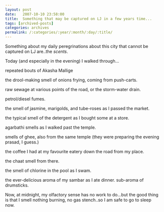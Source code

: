 ```yaml
---
layout: post
date:	2007-10-10 23:58:00
title:  Something that may be captured on LJ in a few years time...
tags: [archived-posts]
categories: archives
permalink: /:categories/:year/:month/:day/:title/
---
```

Something about my daily peregrinations about this city that cannot be captured on LJ are..the *scents*.

Today (and especially in the evening)  I walked through...

repeated bouts of Akasha Mallige

the drool-making smell of onions frying, coming from push-carts.

raw sewage at various points of the road, or the storm-water drain.

petrol/diesel fumes.

the smell of jasmine, marigolds, and tube-roses as I passed the market.

the typical smell of the detergent as I bought some at a store.

agarbathi smells as I walked past the temple.


smells of ghee, also from the same temple (they were preparing the evening prasad, I guess.)

the coffee I had at my favourite eatery down the road from my place.

the chaat smell from there.

the smell of chlorine in the pool as I swam.

the ever-delicious aroma of my sambar as I ate dinner. sub-aroma of drumsticks.

Now, at midnight, my olfactory sense has no work to do...but the good thing is that I smell nothing burning, no gas stench..so I am safe to go to sleep now.

